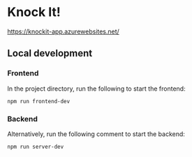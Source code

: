 # Knock It!

https://knockit-app.azurewebsites.net/

## Local development

### Frontend

In the project directory, run the following to start the frontend:

`npm run frontend-dev`

### Backend

Alternatively, run the following comment to start the backend:

`npm run server-dev`
